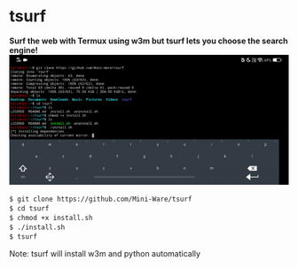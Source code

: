 # tsurf
**Surf the web with Termux using w3m but tsurf lets you choose the search engine!**
![](intro.gif)
 ```bash
$ git clone https://github.com/Mini-Ware/tsurf
$ cd tsurf
$ chmod +x install.sh
$ ./install.sh
$ tsurf
```
Note: tsurf will install w3m and python automatically
